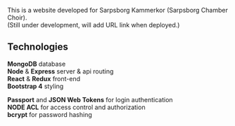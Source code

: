 This is a website developed for Sarpsborg Kammerkor (Sarpsborg Chamber Choir).  
(Still under development, will add URL link when deployed.)

## Technologies

**MongoDB** database  
**Node** & **Express** server & api routing  
**React** & **Redux** front-end  
**Bootstrap 4** styling

**Passport** and **JSON Web Tokens** for login authentication  
**NODE ACL** for access control and authorization  
**bcrypt** for password hashing

